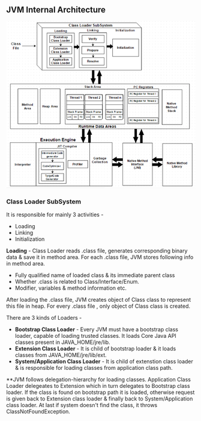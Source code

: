 ## JVM Internal Architecture

![](https://github.com/deepakmotlani/Notes/blob/master/Core%20Java/images/JVM-Architecture.png)

### Class Loader SubSystem
It is responsible for mainly 3 activities -
* Loading
* Linking
* Initialization


**Loading** - Class Loader reads .class file, generates corresponding binary data & save it in method area. For each
.class file, JVM stores following info in method area.

* Fully qualified name of loaded class & its immediate parent class
* Whether .class is related to Class/Interface/Enum.
* Modifier, variables & method information etc.

After loading the .class file, JVM creates object of Class class to represent this file in heap. For every .class file
, only object of Class class is created.

There are 3 kinds of Loaders -
* **Bootstrap Class Loader** - Every JVM must have a bootstrap class loader, capable of loading trusted classes. It 
	loads Core Java API classes present in JAVA_HOME/jre/lib.
* **Extension Class Loader** - It is child of bootstrap loader & it loads classes from JAVA_HOME/jre/lib/ext.
* **System/Application Class Loader** - It is child of extenstion class loader & is responsible for loading classes
	from application class path.
	
**JVM follows delegation-hierarchy for loading classes. Application Class Loader delegeates to Extension which in 
	turn delegates to Bootstrap class loader. If the class is found on bootstrap path it is loaded, otherwise
	request is given back to Extension class loader & finally back to System/Application class loader. At last if
	system doesn't find the class, it throws ClassNotFoundException.